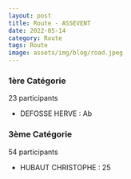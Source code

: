 ```yaml
---
layout: post
title: Route - ASSEVENT
date: 2022-05-14
category: Route
tags: Route
image: assets/img/blog/road.jpeg
---
```


### 1ère Catégorie
23 participants
- DEFOSSE HERVE : Ab

### 3ème Catégorie
54 participants
- HUBAUT CHRISTOPHE : 25
